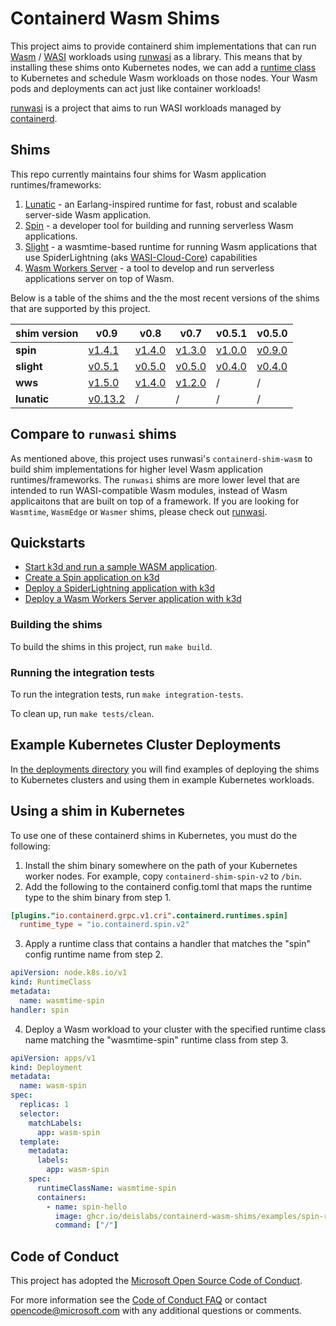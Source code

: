 # Containerd Wasm Shims

This project aims to provide containerd shim implementations that can run [Wasm](https://webassembly.org/) / [WASI](https://github.com/WebAssembly/WASI) workloads using [runwasi](https://github.com/deislabs/runwasi) as a library. This means that by installing these shims onto Kubernetes nodes, we can add a [runtime class](https://kubernetes.io/docs/concepts/containers/runtime-class/) to Kubernetes and schedule Wasm workloads on those nodes. Your Wasm pods and deployments can act just like container workloads!

[runwasi](https://github.com/deislabs/runwasi) is a project that aims to run WASI workloads managed by [containerd](https://containerd.io/).

## Shims

This repo currently maintains four shims for Wasm application runtimes/frameworks:

1. [Lunatic](https://github.com/lunatic-solutions/lunatic) - an Earlang-inspired runtime for fast, robust and scalable server-side Wasm application.
2. [Spin](https://github.com/fermyon/spin) - a developer tool for building and running serverless Wasm applications.
3. [Slight](https://github.com/deislabs/spiderlightning) - a wasmtime-based runtime for running Wasm applications that use SpiderLightning (aks [WASI-Cloud-Core](https://github.com/WebAssembly/wasi-cloud-core)) capabilities
4. [Wasm Workers Server](https://github.com/vmware-labs/wasm-workers-server) - a tool to develop and run serverless applications server on top of Wasm.

Below is a table of the shims and the the most recent versions of the shims that are supported by this project.

| **shim version** | v0.9                                                                             | v0.8                                                                             | v0.7                                                                             | v0.5.1                                                                    | v0.5.0                                                                    |
| ---------------- | -------------------------------------------------------------------------------- | -------------------------------------------------------------------------------- | -------------------------------------------------------------------------------- | ------------------------------------------------------------------------- | ------------------------------------------------------------------------- |
| **spin**         | [v1.4.1](https://github.com/fermyon/spin/releases/tag/v1.4.1)                    | [v1.4.0](https://github.com/fermyon/spin/releases/tag/v1.4.0)                    | [v1.3.0](https://github.com/fermyon/spin/releases/tag/v1.3.0)                    | [v1.0.0](https://github.com/fermyon/spin/releases/tag/v1.0.0)             | [v0.9.0](https://github.com/fermyon/spin/releases/tag/v0.9.0)             |
| **slight**       | [v0.5.1](https://github.com/deislabs/spiderlightning/releases/tag/v0.5.1)        | [v0.5.0](https://github.com/deislabs/spiderlightning/releases/tag/v0.5.1)        | [v0.5.0](https://github.com/deislabs/spiderlightning/releases/tag/v0.5.0)        | [v0.4.0](https://github.com/deislabs/spiderlightning/releases/tag/v0.4.0) | [v0.4.0](https://github.com/deislabs/spiderlightning/releases/tag/v0.4.0) |
| **wws**          | [v1.5.0](https://github.com/vmware-labs/wasm-workers-server/releases/tag/v1.5.0) | [v1.4.0](https://github.com/vmware-labs/wasm-workers-server/releases/tag/v1.4.0) | [v1.2.0](https://github.com/vmware-labs/wasm-workers-server/releases/tag/v1.2.0) | /                                                                         | /                                                                         |
| **lunatic**      | [v0.13.2](https://github.com/lunatic-solutions/lunatic/releases/tag/v0.13.2)     | /                                                                                | /                                                                                | /                                                                         | /                                                                         |

## Compare to `runwasi` shims

As mentioned above, this project uses runwasi's `containerd-shim-wasm` to build shim implementations for higher level Wasm application runtimes/frameworks. The `runwasi` shims are more lower level that are intended to run WASI-compatible Wasm modules, instead of Wasm applicaitons that are built on top of a framework. If you are looking for `Wasmtime`, `WasmEdge` or `Wasmer` shims, please check out [runwasi](https://github.com/deislabs/runwasi).

## Quickstarts

- [Start k3d and run a sample WASM application](./deployments/k3d/README.md#how-to-run-the-example).
- [Create a Spin application on k3d](./containerd-shim-spin-v2/quickstart.md)
- [Deploy a SpiderLightning application with k3d](./containerd-shim-slight-v1/quickstart.md)
- [Deploy a Wasm Workers Server application with k3d](./containerd-shim-slight-v1/quickstart.md)

### Building the shims

To build the shims in this project, run `make build`.

### Running the integration tests

To run the integration tests, run `make integration-tests`.

To clean up, run `make tests/clean`.

## Example Kubernetes Cluster Deployments

In [the deployments directory](deployments) you will find examples of deploying the shims to Kubernetes clusters and using them in example Kubernetes workloads.

## Using a shim in Kubernetes

To use one of these containerd shims in Kubernetes, you must do the following:

1. Install the shim binary somewhere on the path of your Kubernetes worker nodes. For example, copy `containerd-shim-spin-v2` to `/bin`.
2. Add the following to the containerd config.toml that maps the runtime type to the shim binary from step 1.

```toml
[plugins."io.containerd.grpc.v1.cri".containerd.runtimes.spin]
  runtime_type = "io.containerd.spin.v2"
```

3. Apply a runtime class that contains a handler that matches the "spin" config runtime name from step 2.

```yaml
apiVersion: node.k8s.io/v1
kind: RuntimeClass
metadata:
  name: wasmtime-spin
handler: spin
```

4. Deploy a Wasm workload to your cluster with the specified runtime class name matching the "wasmtime-spin" runtime class from step 3.

```yaml
apiVersion: apps/v1
kind: Deployment
metadata:
  name: wasm-spin
spec:
  replicas: 1
  selector:
    matchLabels:
      app: wasm-spin
  template:
    metadata:
      labels:
        app: wasm-spin
    spec:
      runtimeClassName: wasmtime-spin
      containers:
        - name: spin-hello
          image: ghcr.io/deislabs/containerd-wasm-shims/examples/spin-rust-hello:latest
          command: ["/"]
```

## Code of Conduct

This project has adopted the [Microsoft Open Source Code of
Conduct](https://opensource.microsoft.com/codeofconduct/).

For more information see the [Code of Conduct
FAQ](https://opensource.microsoft.com/codeofconduct/faq/) or contact
[opencode@microsoft.com](mailto:opencode@microsoft.com) with any additional questions or comments.
